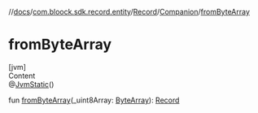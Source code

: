//[docs](../../../index.md)/[com.bloock.sdk.record.entity](../../index.md)/[Record](../index.md)/[Companion](index.md)/[fromByteArray](from-byte-array.md)



# fromByteArray  
[jvm]  
Content  
@[JvmStatic](https://kotlinlang.org/api/latest/jvm/stdlib/kotlin.jvm/-jvm-static/index.html)()  
  
fun [fromByteArray](from-byte-array.md)(_uint8Array: [ByteArray](https://kotlinlang.org/api/latest/jvm/stdlib/kotlin/-byte-array/index.html)): [Record](../index.md)  



